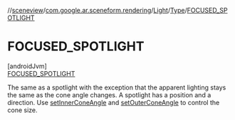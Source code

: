//[sceneview](../../../../../index.md)/[com.google.ar.sceneform.rendering](../../../index.md)/[Light](../../index.md)/[Type](../index.md)/[FOCUSED_SPOTLIGHT](index.md)

# FOCUSED_SPOTLIGHT

[androidJvm]\
[FOCUSED_SPOTLIGHT](index.md)

The same as a spotlight with the exception that the apparent lighting stays the same as the cone angle changes. A spotlight has a position and a direction. Use [setInnerConeAngle](../../set-inner-cone-angle.md) and [setOuterConeAngle](../../set-outer-cone-angle.md) to control the cone size.
